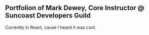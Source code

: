 ## Portfolion of Mark Dewey, Core Instructor @ Suncoast Developers Guild

 Currently in React, cause I heard it was cool. 